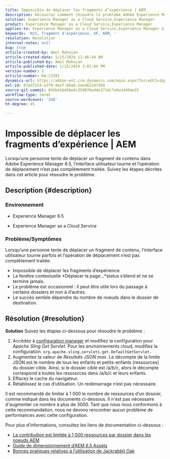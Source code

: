 ```yaml
---
title: Impossible de déplacer les fragments d’expérience | AEM
description: Découvrez comment résoudre le problème Adobe Experience Manager en raison duquel le déplacement d’un processus de fragment d’expérience n’est jamais terminé.
solution: Experience Manager as a Cloud Service,Experience Manager
product: Experience Manager as a Cloud Service,Experience Manager
applies-to: Experience Manager as a Cloud Service,Experience Manager Sites,Experience Manager 6.5
keywords: 'KCS, fragment d’expérience, XF, AEM, '
resolution: Resolution
internal-notes: null
bug: true
article-created-by: Amol Mahajan
article-created-date: 1/15/2024 11:46:44 AM
article-published-by: Amol Mahajan
article-published-date: 1/15/2024 3:01:04 PM
version-number: 2
article-number: KA-23391
dynamics-url: https://adobe-ent.crm.dynamics.com/main.aspx?forceUCI=1&pagetype=entityrecord&etn=knowledgearticle&id=d12eccbf-9bb3-ee11-a569-6045bd006149
exl-id: 87dd7154-e3f9-4aef-88ab-1eed62247d84
source-git-commit: 845b416d58e6c359076edde171dc7e6a3d494e25
workflow-type: tm+mt
source-wordcount: '328'
ht-degree: 4%

---
```


# Impossible de déplacer les fragments d’expérience | AEM


Lorsqu’une personne tente de déplacer un fragment de contenu dans Adobe Experience Manager 6.5, l’interface utilisateur tourne et l’opération de déplacement n’est pas complètement traitée. Suivez les étapes décrites dans cet article pour résoudre le problème.

## Description {#description}


### <b>Environnement</b>

- Experience Manager 6.5


- Experience Manager as a Cloud Service




### <b>Problème/Symptômes</b>

Lorsqu’une personne tente de déplacer un fragment de contenu, l’interface utilisateur tourne parfois et l’opération de déplacement n’est pas complètement traitée.

- Impossible de déplacer les fragments d’expérience.
- La fenêtre contextuelle *Déplacer la page...*status s’étend et ne se termine jamais.
- Le problème est occasionnel : il peut être utile lors du passage à certains dossiers et non à d’autres.
- Le succès semble dépendre du nombre de noeuds dans le dossier de destination.





## Résolution {#resolution}

<b>Solution</b>
Suivez les étapes ci-dessous pour résoudre le problème :



1. Accédez à [configuration manager](http://localhost:4502/system/console/configMgr) et modifiez la configuration pour *Apache Sling Get Servlet*. Pour les environnements cloud, modifiez la configuration. `org.apache.sling.servlets.get.DefaultGetServlet.`
2. Augmentez la valeur de *Résultats JSON max*. Le décompte de la limite JSON est le nombre de tous les enfants et petits-enfants (ressources) du dossier cible. Ainsi, si le dossier cible est /a/b/c, alors le décompte correspond à toutes les ressources dans /a/b/c et leurs enfants.
3. Effacez le cache du navigateur.
4. Rétablissez le cas d’utilisation. Un redémarrage n’est pas nécessaire.


Il est recommandé de limiter à 1 000 le nombre de ressources d’un dossier, comme indiqué dans les documents ci-dessous. Il n&#39;est pas nécessaire d&#39;augmenter ce nombre à plus de 3000. Tant que nous nous conformons à cette recommandation, nous ne devons rencontrer aucun problème de performances avec cette configuration.

Pour plus d’informations, consultez les liens de documentation ci-dessous :

- [La contribution est limitée à 1 000 ressources par dossier dans les noeuds AEM](https://experienceleague.adobe.com/docs/experience-cloud-kcs/kbarticles/KA-21172.html)
- [Guide de dimensionnement d’AEM 6.5 Assets](https://experienceleague.adobe.com/docs/experience-manager-65/assets/administer/assets-sizing-guide.html)
- [Bonnes pratiques relatives à l’utilisation de Jackrabbit Oak](https://jackrabbit.apache.org/oak/docs/dos_and_donts.html)

